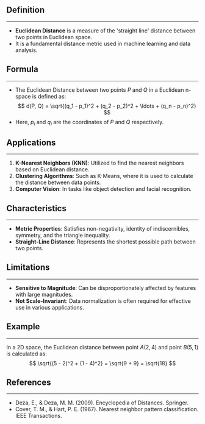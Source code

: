 ## Definition
---
- **Euclidean Distance** is a measure of the 'straight line' distance between two points in Euclidean space.
- It is a fundamental distance metric used in machine learning and data analysis.

## Formula
---
- The Euclidean Distance between two points $P$ and $Q$ in a Euclidean n-space is defined as:
  $$
  d(P, Q) = \sqrt{(q_1 - p_1)^2 + (q_2 - p_2)^2 + \ldots + (q_n - p_n)^2}
  $$
- Here, $p_i$ and $q_i$ are the coordinates of $P$ and $Q$ respectively.

## Applications
---
1. **K-Nearest Neighbors (KNN)**: Utilized to find the nearest neighbors based on Euclidean distance.
2. **Clustering Algorithms**: Such as K-Means, where it is used to calculate the distance between data points.
3. **Computer Vision**: In tasks like object detection and facial recognition.

## Characteristics
---
- **Metric Properties**: Satisfies non-negativity, identity of indiscernibles, symmetry, and the triangle inequality.
- **Straight-Line Distance**: Represents the shortest possible path between two points.

## Limitations
---
- **Sensitive to Magnitude**: Can be disproportionately affected by features with large magnitudes.
- **Not Scale-Invariant**: Data normalization is often required for effective use in various applications.

## Example
---
In a 2D space, the Euclidean distance between point $A(2, 4)$ and point $B(5, 1)$ is calculated as:
  $$
  \sqrt{(5 - 2)^2 + (1 - 4)^2} = \sqrt{9 + 9} = \sqrt{18}
  $$

## References
---
- Deza, E., & Deza, M. M. (2009). Encyclopedia of Distances. Springer.
- Cover, T. M., & Hart, P. E. (1967). Nearest neighbor pattern classification. IEEE Transactions.
